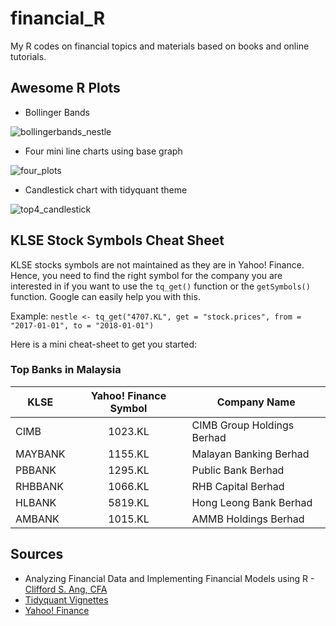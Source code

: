 # financial_R

My R codes on financial topics and materials based on books and online tutorials.

## Awesome R Plots

* Bollinger Bands

![bollingerbands_nestle](https://user-images.githubusercontent.com/24283367/36609465-d98f0d84-1907-11e8-907e-e200c6c9b945.png "Bollinger Bands on Nestle (Malaysia) Bhd Stock Prices")

* Four mini line charts using base graph

![four_plots](https://user-images.githubusercontent.com/24283367/36215764-f220989e-11e7-11e8-965b-5cb32c28c0d9.png "Top Semiconductor Companies")


* Candlestick chart with tidyquant theme

![top4_candlestick](https://user-images.githubusercontent.com/24283367/36164660-f9a46782-1127-11e8-899d-276e14a53de1.png "Candlestick with tidyquant")

## KLSE Stock Symbols Cheat Sheet
KLSE stocks symbols are not maintained as they are in Yahoo! Finance. Hence, you need to find the right symbol for the company you are interested in if you want to use the `tq_get()` function or the `getSymbols()` function. Google can easily help you with this. 

Example:
`nestle <- tq_get("4707.KL", get = "stock.prices", from = "2017-01-01", to = "2018-01-01")`

Here is a mini cheat-sheet to get you started:

### Top Banks in Malaysia
| KLSE    | Yahoo! Finance Symbol| Company Name               |
| ------- |:-------------------:| -------------------------- |
| CIMB    | 1023.KL             | CIMB Group Holdings Berhad |
| MAYBANK | 1155.KL             | Malayan Banking Berhad     |
| PBBANK  | 1295.KL             | Public Bank Berhad         |
| RHBBANK | 1066.KL             | RHB Capital Berhad         |
| HLBANK  | 5819.KL             | Hong Leong Bank Berhad     |
| AMBANK  | 1015.KL             | AMMB Holdings Berhad       |


## Sources
* Analyzing Financial Data and Implementing Financial Models using R - [Clifford S. Ang, CFA](www.cliffordang.com)
* [Tidyquant Vignettes](https://business-science.github.io/tidyquant/index.html) 
* [Yahoo! Finance](https://finance.yahoo.com/)
